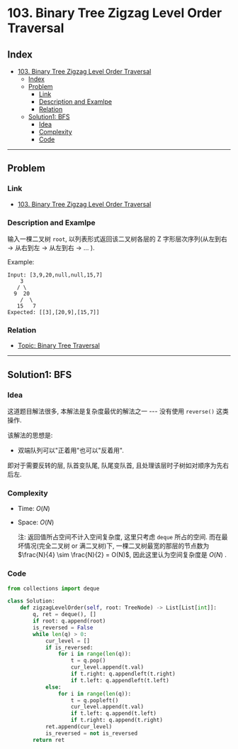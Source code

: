 # 103. Binary Tree Zigzag Level Order Traversal

## Index

- [103. Binary Tree Zigzag Level Order Traversal](#103-binary-tree-zigzag-level-order-traversal)
  - [Index](#index)
  - [Problem](#problem)
    - [Link](#link)
    - [Description and Examlpe](#description-and-examlpe)
    - [Relation](#relation)
  - [Solution1: BFS](#solution1-bfs)
    - [Idea](#idea)
    - [Complexity](#complexity)
    - [Code](#code)

----

## Problem

### Link

- [103. Binary Tree Zigzag Level Order Traversal][1]

### Description and Examlpe

输入一棵二叉树 `root`, 以列表形式返回该二叉树各层的 Z 字形层次序列(从左到右 -> 从右到左 -> 从左到右 -> ... ).

Example:

```nohighlight
Input: [3,9,20,null,null,15,7]
    3
   / \
  9  20
    /  \
   15   7
Expected: [[3],[20,9],[15,7]]
```

### Relation

- [Topic: Binary Tree Traversal][2]

----

## Solution1: BFS

### Idea

这道题目解法很多, 本解法是复杂度最优的解法之一 --- 没有使用 `reverse()` 这类操作.

该解法的思想是:

- 双端队列可以"正着用"也可以"反着用".

即对于需要反转的层, 队首变队尾, 队尾变队首, 且处理该层时子树如对顺序为先右后左.

### Complexity

- Time: $O(N)$

- Space: $O(N)$

    注: 返回值所占空间不计入空间复杂度, 这里只考虑 `deque` 所占的空间. 而在最坏情况(完全二叉树 or 满二叉树)下, 一棵二叉树最宽的那层的节点数为 $\frac{N}{4} \sim \frac{N}{2} = O(N)$, 因此这里认为空间复杂度是 $O(N)$ .

### Code

```python
from collections import deque

class Solution:
    def zigzagLevelOrder(self, root: TreeNode) -> List[List[int]]:
        q, ret = deque(), []
        if root: q.append(root)
        is_reversed = False
        while len(q) > 0:
            cur_level = []
            if is_reversed:
                for i in range(len(q)):
                    t = q.pop()
                    cur_level.append(t.val)
                    if t.right: q.appendleft(t.right)
                    if t.left: q.appendleft(t.left)
            else:
                for i in range(len(q)):
                    t = q.popleft()
                    cur_level.append(t.val)
                    if t.left: q.append(t.left)
                    if t.right: q.append(t.right)
            ret.append(cur_level)
            is_reversed = not is_reversed
        return ret
```

[1]: https://leetcode.com/problems/binary-tree-zigzag-level-order-traversal/
[2]: ../topics/binary-tree-traversal.md